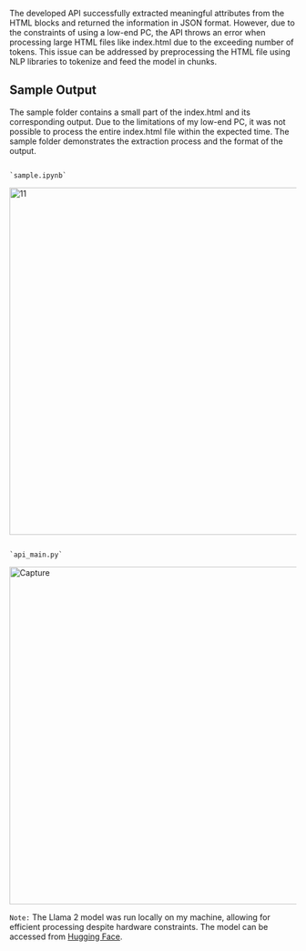 The developed API successfully extracted meaningful attributes from the HTML blocks and returned the information in JSON format. However, due to the constraints of using a low-end PC, the API throws an error when processing large HTML files like index.html due to the exceeding number of tokens. This issue can be addressed by preprocessing the HTML file using NLP libraries to tokenize and feed the model in chunks.

## Sample Output

The sample folder contains a small part of the index.html and its corresponding output. Due to the limitations of my low-end PC, it was not possible to process the entire index.html file within the expected time. The sample folder demonstrates the extraction process and the format of the output.

                                                              `sample.ipynb`

<img width="610" alt="11" src="https://github.com/AryanKapri88/LLM-ecommerce-parser/assets/110614822/e717a03b-7ec8-4584-aefb-07a9a7c1ae84">


                                                              `api_main.py`

<img width="593" alt="Capture" src="https://github.com/AryanKapri88/LLM-ecommerce-parser/assets/110614822/f5c348f4-f57a-48b4-9a08-a21d66d5d28b">



`Note:` The Llama 2 model was run locally on my machine, allowing for efficient processing despite hardware constraints. The model can be accessed from [Hugging Face](https://huggingface.co/TheBloke/Llama-2-7B-Chat-GGML).
